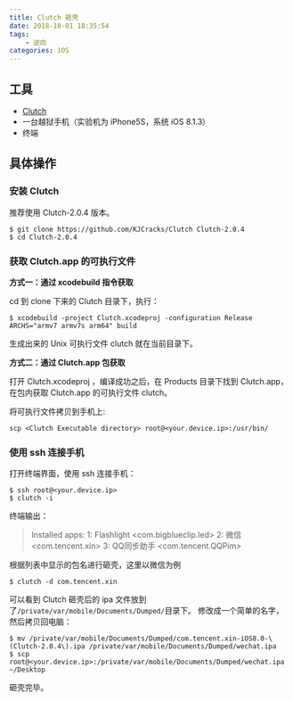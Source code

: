```yaml
---
title: Clutch 砸壳
date: 2018-10-01 18:35:54
tags:
    - 逆向
categories: iOS
---
```


## 工具

+ [Clutch](https://github.com/KJCracks/Clutch)
+ 一台越狱手机（实验机为 iPhone5S，系统 iOS 8.1.3）
+ 终端

<!--more-->

## 具体操作

### 安装 Clutch
推荐使用 Clutch-2.0.4 版本。
```
$ git clone https://github.com/KJCracks/Clutch Clutch-2.0.4
$ cd Clutch-2.0.4
```

### 获取 Clutch.app 的可执行文件

**方式一：通过 xcodebuild 指令获取**

cd 到 clone 下来的 Clutch 目录下，执行：

```
$ xcodebuild -project Clutch.xcodeproj -configuration Release ARCHS="armv7 armv7s arm64" build
```
生成出来的 Unix 可执行文件 clutch 就在当前目录下。

**方式二：通过 Clutch.app 包获取**

打开 Clutch.xcodeproj ，编译成功之后，在 Products 目录下找到 Clutch.app，在包内获取 Clutch.app 的可执行文件 clutch。

将可执行文件拷贝到手机上:
```
scp <Clutch Executable directory> root@<your.device.ip>:/usr/bin/
```

### 使用 ssh 连接手机

打开终端界面，使用 ssh 连接手机：

```
$ ssh root@<your.device.ip>
$ clutch -i
```
终端输出：

> Installed apps:
> 1:   Flashlight <com.bigblueclip.led>
> 2:   微信 <com.tencent.xin>
> 3:   QQ同步助手 <com.tencent.QQPim>

根据列表中显示的包名进行砸壳，这里以微信为例

```
$ clutch -d com.tencent.xin
```
可以看到 Clutch 砸壳后的 ipa 文件放到了`/private/var/mobile/Documents/Dumped/`目录下。
修改成一个简单的名字，然后拷贝回电脑：

```
$ mv /private/var/mobile/Documents/Dumped/com.tencent.xin-iOS8.0-\(Clutch-2.0.4\).ipa /private/var/mobile/Documents/Dumped/wechat.ipa
$ scp root@<your.device.ip>:/private/var/mobile/Documents/Dumped/wechat.ipa ~/Desktop
```
砸壳完毕。
